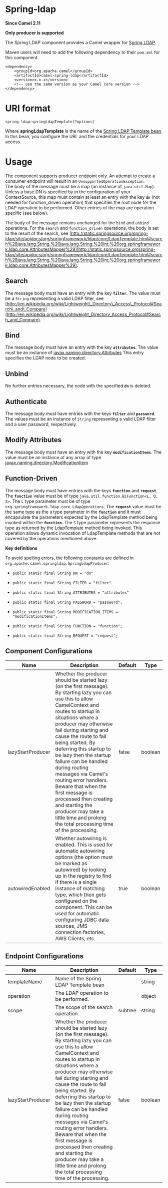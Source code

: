 # Spring-ldap

**Since Camel 2.11**

**Only producer is supported**

The Spring LDAP component provides a Camel wrapper for [Spring
LDAP](http://www.springsource.org/ldap).

Maven users will need to add the following dependency to their `pom.xml`
for this component:

    <dependency>
        <groupId>org.apache.camel</groupId>
        <artifactId>camel-spring-ldap</artifactId>
        <version>x.x.x</version>
        <!-- use the same version as your Camel core version -->
    </dependency>

# URI format

    spring-ldap:springLdapTemplate[?options]

Where **springLdapTemplate** is the name of the [Spring LDAP Template
bean](http://static.springsource.org/spring-ldap/site/apidocs/org/springframework/ldap/core/LdapTemplate.html).
In this bean, you configure the URL and the credentials for your LDAP
access.

# Usage

The component supports producer endpoint only. An attempt to create a
consumer endpoint will result in an `UnsupportedOperationException`.  
The body of the message must be a map (an instance of `java.util.Map`).
Unless a base DN is specified by in the configuration of your
ContextSource, this map must contain at least an entry with the key
**`dn`** (not needed for function\_driven operation) that specifies the
root node for the LDAP operation to be performed. Other entries of the
map are operation-specific (see below).

The body of the message remains unchanged for the `bind` and `unbind`
operations. For the `search` and `function_driven` operations, the body
is set to the result of the search, see
[http://static.springsource.org/spring-ldap/site/apidocs/org/springframework/ldap/core/LdapTemplate.html#search%28java.lang.String,%20java.lang.String,%20int,%20org.springframework.ldap.core.AttributesMapper%29](http://static.springsource.org/spring-ldap/site/apidocs/org/springframework/ldap/core/LdapTemplate.html#search%28java.lang.String,%20java.lang.String,%20int,%20org.springframework.ldap.core.AttributesMapper%29).

## Search

The message body must have an entry with the key **`filter`**. The value
must be a `String` representing a valid LDAP filter, see
[http://en.wikipedia.org/wiki/Lightweight\_Directory\_Access\_Protocol#Search\_and\_Compare](http://en.wikipedia.org/wiki/Lightweight_Directory_Access_Protocol#Search_and_Compare).

## Bind

The message body must have an entry with the key **`attributes`**. The
value must be an instance of
[javax.naming.directory.Attributes](http://docs.oracle.com/javase/6/docs/api/javax/naming/directory/Attributes.html)
This entry specifies the LDAP node to be created.

## Unbind

No further entries necessary, the node with the specified **`dn`** is
deleted.

## Authenticate

The message body must have entries with the keys **`filter`** and
**`password`**. The values must be an instance of `String` representing
a valid LDAP filter and a user password, respectively.

## Modify Attributes

The message body must have an entry with the key
**`modificationItems`**. The value must be an instance of any array of
type
[javax.naming.directory.ModificationItem](http://docs.oracle.com/javase/6/docs/api/javax/naming/directory/ModificationItem.html)

## Function-Driven

The message body must have entries with the keys **`function`** and
**`request`**. The **`function`** value must be of type
`java.util.function.BiFunction<L, Q, S>`. The `L` type parameter must be
of type `org.springframework.ldap.core.LdapOperations`. The
**`request`** value must be the same type as the `Q` type parameter in
the **`function`** and it must encapsulate the parameters expected by
the LdapTemplate method being invoked within the **`function`**. The `S`
type parameter represents the response type as returned by the
LdapTemplate method being invoked. This operation allows dynamic
invocation of LdapTemplate methods that are not covered by the
operations mentioned above.

**Key definitions**

To avoid spelling errors, the following constants are defined in
`org.apache.camel.springldap.SpringLdapProducer`:

-   `public static final String DN = "dn"`

-   `public static final String FILTER = "filter"`

-   `public static final String ATTRIBUTES = "attributes"`

-   `public static final String PASSWORD = "password";`

-   `public static final String MODIFICATION_ITEMS = "modificationItems";`

-   `public static final String FUNCTION = "function";`

-   `public static final String REQUEST = "request";`

## Component Configurations

  
|Name|Description|Default|Type|
|---|---|---|---|
|lazyStartProducer|Whether the producer should be started lazy (on the first message). By starting lazy you can use this to allow CamelContext and routes to startup in situations where a producer may otherwise fail during starting and cause the route to fail being started. By deferring this startup to be lazy then the startup failure can be handled during routing messages via Camel's routing error handlers. Beware that when the first message is processed then creating and starting the producer may take a little time and prolong the total processing time of the processing.|false|boolean|
|autowiredEnabled|Whether autowiring is enabled. This is used for automatic autowiring options (the option must be marked as autowired) by looking up in the registry to find if there is a single instance of matching type, which then gets configured on the component. This can be used for automatic configuring JDBC data sources, JMS connection factories, AWS Clients, etc.|true|boolean|

## Endpoint Configurations

  
|Name|Description|Default|Type|
|---|---|---|---|
|templateName|Name of the Spring LDAP Template bean||string|
|operation|The LDAP operation to be performed.||object|
|scope|The scope of the search operation.|subtree|string|
|lazyStartProducer|Whether the producer should be started lazy (on the first message). By starting lazy you can use this to allow CamelContext and routes to startup in situations where a producer may otherwise fail during starting and cause the route to fail being started. By deferring this startup to be lazy then the startup failure can be handled during routing messages via Camel's routing error handlers. Beware that when the first message is processed then creating and starting the producer may take a little time and prolong the total processing time of the processing.|false|boolean|

